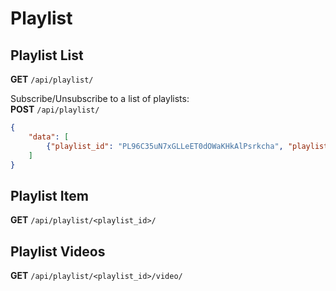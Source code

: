 # Playlist

## Playlist List
**GET** `/api/playlist/`

Subscribe/Unsubscribe to a list of playlists:  
**POST** `/api/playlist/`
```json
{
    "data": [
        {"playlist_id": "PL96C35uN7xGLLeET0dOWaKHkAlPsrkcha", "playlist_subscribed": true}
    ]
}
```

## Playlist Item
**GET** `/api/playlist/<playlist_id>/`

## Playlist Videos
**GET** `/api/playlist/<playlist_id>/video/`

